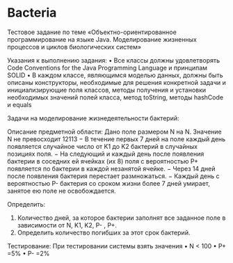 # Bacteria

Тестовое задание по теме «Объектно-ориентированное 
программирование на языке Java. 
Моделирование жизненных процессов и циклов биологических систем»

Указания к выполнению задания:
•	Все классы должны удовлетворять Code Conventions for the Java Programming Language и принципам SOLID
•	В каждом классе, являющимся моделью данных, должны быть описаны конструкторы, необходимые для решения конкретной задачи и инициализирующие поля классов, методы получения и установки необходимых значений полей класса, метод toString, методы hashCode и equals

Задачи на моделирование жизнедеятельности бактерий: 

Описание предметной области:
Дано поле размером N на N. Значение N не превосходит 12113 
− В течение первых 7 дней на поле каждый день появляется случайное число от K1 до K2 бактерий в случайных позициях поля. 
− На следующий и каждый день после появления бактерии в соседних ей ячейках (их 8) поля с вероятностью P+ появляется по бактерии в каждой незанятой ячейке. 
− Через 14 дней после появления бактерия перестает размножаться.
− Каждый день с вероятностью P- бактерия  со сроком жизни более 7 дней умирает, занятое ею поле не освобождается. 

Определить: 
1. Количество дней, за которое бактерии заполнят все заданное поле в зависимости от N, K1, K2, P- , P+.
2. Определить количество погибших за этот срок бактерий. 

Тестирование:
При тестировании системы взять значения
•	N < 100
•	P+ =5%
•	P- =2%
